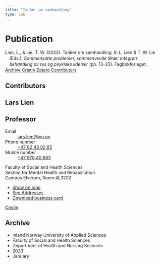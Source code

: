 ```yaml
---
title: "Tanker om samhandling"
type: pub
---
```

<h1>Publication</h1>
<article id="csl-bib-container-CN2PFBTG" class="csl-bib-container">
  <div class="csl-bib-body" style="line-height: 1.35; padding-left: 1em; text-indent:-1em;">
  <div class="csl-entry">Lien, L., &amp; Lie, T. W. (2022). Tanker om samhandling. In L. Lien &amp; T. W. Lie (Eds.), <i>Sammensatte problemer, sammenvevde tiltak: integrert behandling av rus og psykiske lidelser</i> (pp. 13&#x2013;23). Fagbokforlaget.</div>
</div>
  <div class="csl-bib-buttons">
    <a href="#taxonomy-article-CN2PFBTG" class="csl-bib-button">Archive</a>
    <a href="https://app.cristin.no/results/show.jsf?id=2118540" alt="Cristin URL" class="csl-bib-button">Cristin</a>
    <a href="http://zotero.org/groups/5022929/items/CN2PFBTG" alt="Zotero URL" class="csl-bib-button">Zotero</a>
    <a href="#contributors-article-CN2PFBTG" class="csl-bib-button">Contributors</a>
  </div>
  <div id="csl-bib-meta-container-CN2PFBTG"></div>
</article>
<div id="csl-bib-meta-CN2PFBTG" class="csl-bib-meta">
  <article id="contributors-article-CN2PFBTG" class="contributors-article">
    <h1>Contributors</h1>
    <div class="personas">
<div class="vrtx-hinn-person-card">
<div class="photo">
<i class="lar la-user-circle missing-person"></i>
</div>
<div class="info">
<hgroup><h1>Lars Lien</h1>
<h2>Professor</h2>
</hgroup><dl>
<dt>Email</dt>
<dd>
<a href="mailto:lars.lien@inn.no">lars.lien@inn.no</a>
</dd>
<dt>Phone number</dt>
<dd><a href="tel:+4762430285">
+47 62 43 02 85
</a></dd>
<dt>Mobile number</dt>
<dd><a href="tel:+4797040683">
+47 970 40 683
</a></dd>
</dl>
<p>
Faculty of Social and Health Sciences<br>
Section for Mental Health and Rehabilitation<br>
Campus Elverum,
Room 4L3202
</p>
<ul class="vrtx-hinn-links">
<li><a href="https://www.google.com/maps?q=60.88177,11.53669">Show on map</a></li>
<li><a href="https://www.inn.no/english/find-an-employee/lars-lien.html#vrtx-hinn-addresses">See Addresses</a></li>
<li><a href="https://www.inn.no/english/find-an-employee/lars-lien.html?vrtx=vcf">Download business card</a></li>
</ul>
</div>
</div>
<a href="https://app.cristin.no/persons/show.jsf?id=14287" alt="Cristin URL" class="personas-cristin">Cristin</a>
</div>
  </article>
  <article id="taxonomy-article-CN2PFBTG" class="taxonomy-article">
    <h1>Archive</h1>
    <ul>
      <li>Inland Norway University of Applied Sciences</li>
      <li>Faculty of Social and Health Sciences</li>
      <li>Department of Health and Nursing Sciences</li>
      <li>2023</li>
      <li>January</li>
    </ul>
  </article>
</div>
